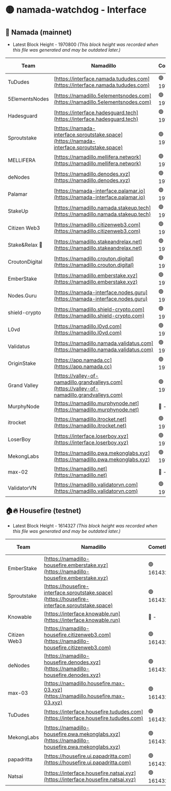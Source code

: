 # 🟡 namada-watchdog - Interface

## 🚀 Namada (mainnet)
- Latest Block Height - 1970800 *(This block height was recorded when this file was generated and may be outdated later.)*

| Team | Namadillo | CometBFT | Indexer | MASP Indexer |
|-|-|-|-|-|
| TuDudes | [https://interface.namada.tududes.com](https://interface.namada.tududes.com) | 🟢 1970778 | 🟢 1970778 | 🟢 1970778 |
| 5ElementsNodes | [https://namadillo.5elementsnodes.com](https://namadillo.5elementsnodes.com) | 🟢 1970778 | 🟢 1970778 | 🟢 1970778 |
| Hadesguard | [https://interface.hadesguard.tech](https://interface.hadesguard.tech) | 🟢 1970779 | 🟢 1970778 | 🟢 1970778 |
| Sproutstake | [https://namada-interface.sproutstake.space](https://namada-interface.sproutstake.space) | 🟢 1970779 | 🟢 1970779 | 🟢 1970779 |
| MELLIFERA | [https://namadillo.mellifera.network](https://namadillo.mellifera.network) | 🟢 1970780 | 🟢 1970780 | 🟢 1970780 |
| deNodes | [https://namadillo.denodes.xyz](https://namadillo.denodes.xyz) | 🟢 1970781 | 🟢 1970781 | 🟢 1970781 |
| Palamar | [https://namada-interface.palamar.io](https://namada-interface.palamar.io) | 🟢 1970781 | 🟢 1970781 | 🟢 1970782 |
| StakeUp | [https://namadillo.namada.stakeup.tech](https://namadillo.namada.stakeup.tech) | 🟢 1970782 | 🟢 1970782 | 🟢 1970782 |
| Citizen Web3 | [https://namadillo.citizenweb3.com](https://namadillo.citizenweb3.com) | 🟢 1970783 | 🟢 1970783 | 🟢 1970783 |
| Stake&Relax 🦥 | [https://namadillo.stakeandrelax.net](https://namadillo.stakeandrelax.net) | 🟢 1970783 | 🟢 1970783 | 🟢 1970783 |
| CroutonDigital | [https://namadillo.crouton.digital](https://namadillo.crouton.digital) | 🟢 1970784 | 🔴 - | 🟢 1970784 |
| EmberStake | [https://namadillo.emberstake.xyz](https://namadillo.emberstake.xyz) | 🟢 1970785 | 🟢 1970785 | 🟢 1970785 |
| Nodes.Guru | [https://namada-interface.nodes.guru](https://namada-interface.nodes.guru) | 🟢 1970786 | 🟢 1970786 | 🟢 1970786 |
| shield-crypto | [https://namadillo.shield-crypto.com](https://namadillo.shield-crypto.com) | 🟢 1970787 | 🟢 1970786 | 🟢 1970786 |
| L0vd | [https://namadillo.l0vd.com](https://namadillo.l0vd.com) | 🟢 1970787 | 🔴 - | 🟢 1970789 |
| Validatus | [https://namadillo.namada.validatus.com](https://namadillo.namada.validatus.com) | 🟢 1970790 | 🟢 1970789 | 🟢 1970790 |
| OriginStake | [https://app.namada.cc](https://app.namada.cc) | 🟢 1970791 | 🟢 1970791 | 🟢 1970791 |
| Grand Valley | [https://valley-of-namadillo.grandvalleys.com](https://valley-of-namadillo.grandvalleys.com) | 🟢 1970791 | 🟢 1970791 | 🟢 1970791 |
| MurphyNode | [https://namadillo.murphynode.net](https://namadillo.murphynode.net) | 🔴 - | 🔴 - | 🔴 - |
| itrocket | [https://namadillo.itrocket.net](https://namadillo.itrocket.net) | 🟢 1970797 | 🟢 1970796 | 🟢 1970797 |
| LoserBoy | [https://interface.loserboy.xyz](https://interface.loserboy.xyz) | 🟢 1970797 | 🟢 1970796 | 🟢 1970796 |
| MekongLabs | [https://namadillo.pwa.mekonglabs.xyz](https://namadillo.pwa.mekonglabs.xyz) | 🟢 1970798 | 🟢 1970797 | 🟢 1970796 |
| max-02 | [https://namadillo.net](https://namadillo.net) | 🔴 - | 🔴 - | 🔴 - |
| ValidatorVN | [https://namadillo.validatorvn.com](https://namadillo.validatorvn.com) | 🟢 1970800 | 🟢 1970799 | 🟢 1970799 |

## 🏠🔥 Housefire (testnet)
- Latest Block Height - 1614327 *(This block height was recorded when this file was generated and may be outdated later.)*

| Team | Namadillo | CometBFT | Indexer | MASP Indexer |
|-|-|-|-|-|
| EmberStake | [https://namadillo-housefire.emberstake.xyz](https://namadillo-housefire.emberstake.xyz) | 🟢 1614321 | 🟢 1614321 | 🟢 1614321 |
| Sproutstake | [https://housefire-interface.sproutstake.space](https://housefire-interface.sproutstake.space) | 🟢 1614321 | 🟢 1614321 | 🟢 1614321 |
| Knowable | [https://interface.knowable.run](https://interface.knowable.run) | 🔴 - | 🔴 - | 🔴 - |
| Citizen Web3 | [https://namadillo-housefire.citizenweb3.com](https://namadillo-housefire.citizenweb3.com) | 🟢 1614323 | 🟢 1614323 | 🔴 1459104 |
| deNodes | [https://namadillo-housefire.denodes.xyz](https://namadillo-housefire.denodes.xyz) | 🟢 1614324 | 🟢 1614324 | 🟢 1614324 |
| max-03 | [https://namadillo.housefire.max-03.xyz](https://namadillo.housefire.max-03.xyz) | 🟢 1614324 | 🟢 1614324 | 🟢 1614324 |
| TuDudes | [https://interface.housefire.tududes.com](https://interface.housefire.tududes.com) | 🟢 1614325 | 🟢 1614325 | 🟢 1614325 |
| MekongLabs | [https://namadillo-housefire.pwa.mekonglabs.xyz](https://namadillo-housefire.pwa.mekonglabs.xyz) | 🟢 1614325 | 🟢 1614325 | 🟢 1614325 |
| papadritta | [https://housefire.ui.papadritta.com](https://housefire.ui.papadritta.com) | 🟢 1614325 | 🔴 - | 🟢 1614327 |
| Natsai | [https://interface.housefire.natsai.xyz](https://interface.housefire.natsai.xyz) | 🟢 1614327 | 🟢 1614327 | 🟢 1614327 |

